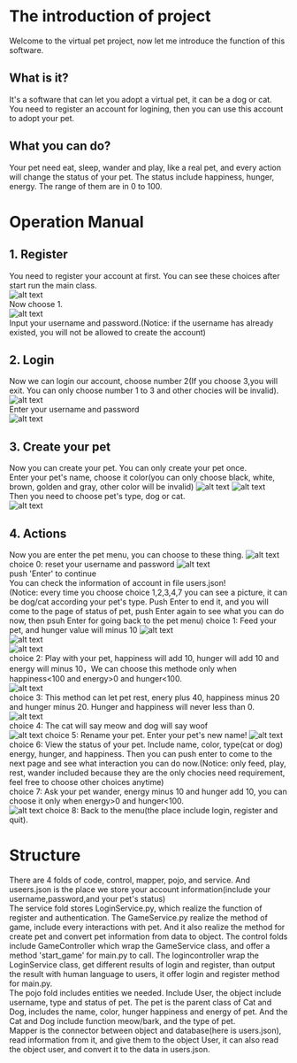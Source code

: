 # The introduction of project
Welcome to the virtual pet project, now let me introduce the function of this software.

## What is it?
It's a software that can let you adopt a virtual pet, it can be a dog or cat. You need to register an account for logining, then you can use this account to adopt your pet.

## What you can do?
Your pet need eat, sleep, wander and play, like a real pet, and every action will change the status of your pet. The status include happiness, hunger, energy. The range of them are in 0 to 100.

# Operation Manual

## 1. Register
You need to register your account at first. You can see these choices after start run the main class.  
![alt text](pictures/image.png)  
Now choose 1.  
![alt text](pictures/image1.png)  
Input your username and password.(Notice: if the username has already existed, you will not be allowed to create the account)  
## 2. Login
Now we can login our account, choose number 2(If you choose 3,you will exit. You can only choose number 1 to 3 and other chocies will be invalid).  
![alt text](pictures/image.png)  
Enter your username and password  
![alt text](pictures/image2.png)
## 3. Create your pet
Now you can create your pet. You can only create your pet once.  
Enter your pet's name, choose it color(you can only choose black, white, brown, golden and gray, other color will be invalid)
![alt text](pictures/image3.png)
![alt text](pictures/image4.png)  
Then you need to choose pet's type, dog or cat.  
![alt text](pictures/image5.png)

## 4. Actions
Now you are enter the pet menu, you can choose to these thing.
![alt text](pictures/image6.png)
choice 0: reset your username and password
![alt text](pictures/image7.png)  
push 'Enter' to continue  
You can check the information of account in file users.json!  
(Notice: every time you choose choice 1,2,3,4,7 you can see a picture, it can be dog/cat according your pet's type. Push Enter to end it, and you will come to the page of status of pet, push Enter again to see what you can do now, then psuh Enter for going back to the pet menu)
choice 1: Feed your pet, and hunger value will minus 10 
![alt text](pictures/image8.png)  
![alt text](pictures/image9.png)  
![alt text](pictures/image10.png)  
choice 2: Play with your pet, happiness will add 10, hunger will add 10 and energy will minus 10，We can choose this methode only when happiness<100 and energy>0 and hunger<100.  
![alt text](pictures/image11.png)  
choice 3: This method can let pet rest, enery plus 40, happiness minus 20 and hunger minus 20. Hunger and happiness will never less than 0.  
![alt text](pictures/image12.png)  
choice 4: The cat will say meow and dog will say woof  
![alt text](pictures/image13.png)
choice 5: Rename your pet. Enter your pet's new name!
![alt text](pictures/image14.png)  
choice 6: View the status of your pet. Include name, color, type(cat or dog) energy, hunger, and happiness. Then you can push enter to come to the next page and see what interaction you can do now.(Notice: only feed, play, rest, wander included because they are the only chocies need requirement, feel free to choose other choices anytime)  
choice 7: Ask your pet wander, energy minus 10 and hunger add 10, you can choose it only when energy>0 and hunger<100.  
![alt text](pictures/image15.png)
choice 8: Back to the menu(the place include login, register and quit).

# Structure
There are 4 folds of code, control, mapper, pojo, and service. And useers.json is the place we store your account information(include your username,password,and your pet's status)  
The service fold stores LoginService.py, which realize the function of register and authentication. The GameService.py realize the method of game, include every interactions with pet. And it also realize the method for create pet and convert pet information from data to object. 
The control folds include GameController which wrap the GameService class, and offer a method 'start_game' for main.py to call. The logincontroller wrap the LoginService class, get different results of login and register, than output the result with human language to users, it offer login and register method for main.py.  
The pojo fold includes entities we needed. Include User, the object include username, type and status of pet. The pet is the parent class of Cat and Dog, includes the name, color, hunger happiness and energy of pet. And the Cat and Dog include function meow/bark, and the type of pet.  
Mapper is the connector between object and database(here is users.json), read information from it, and give them to the object User, it can also read the object user, and convert it to the data in users.json.


